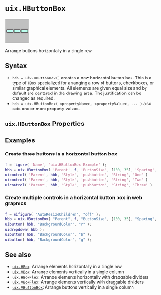# `uix.HButtonBox`

[![HButtonBox](Images/bigIcon_HButtonBox.png "HButtonBox")](uixHButtonBox.md)

Arrange buttons horizontally in a single row

## Syntax

* `hbb = uix.HButtonBox()` creates a new horizontal button box. This is a type of `HBox` specialized for arranging a row of buttons, checkboxes, or similar graphical elements. All elements are given equal size and by default are centered in the drawing area. The justification can be changed as required.
* `hbb = uix.HButtonBox( <propertyName>, <propertyValue>, ... )` also sets one or more property values.

## `uix.HButtonBox` Properties

## Examples

### Create three buttons in a horizontal button box

```matlab
f = figure( 'Name', 'uix.HButtonBox Example' );
hbb = uix.HButtonBox( 'Parent', f, 'ButtonSize', [130, 35], 'Spacing', 5 );
uicontrol( 'Parent', hbb, 'Style', 'pushbutton', 'String', 'One' )
uicontrol( 'Parent', hbb, 'Style', 'pushbutton', 'String', 'Two' )
uicontrol( 'Parent', hbb, 'Style', 'pushbutton', 'String', 'Three' )
```

### Create multiple controls in a horizontal button box in web graphics

```matlab
f = uifigure( "AutoResizeChildren", "off" );
hbb = uix.HButtonBox( "Parent", f, "ButtonSize", [130, 35], "Spacing", 5 );
uibutton( hbb, "BackgroundColor", "r" );
uidropdown( hbb );
uibutton( hbb, "BackgroundColor", "b" );
uibutton( hbb, "BackgroundColor", "g" );
```

## See also

* [`uix.HBox`](uixHBox.md): Arrange elements horizontally in a single row
* [`uix.VBox`](uixVBox.md): Arrange elements vertically in a single column
* [`uix.HBoxFlex`](uixHBox.md): Arrange elements horizontally with draggable dividers
* [`uix.VBoxFlex`](uixVBox.md): Arrange elements vertically with draggable dividers
* [`uix.VButtonBox`](uixVButtonBox.md): Arrange buttons vertically in a single column